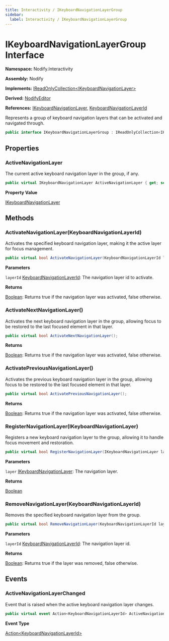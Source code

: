 ```yaml
---
title: Interactivity / IKeyboardNavigationLayerGroup
sidebar:
  label: Interactivity / IKeyboardNavigationLayerGroup
---
```


# IKeyboardNavigationLayerGroup Interface  
  
**Namespace:** Nodify.Interactivity  
  
**Assembly:** Nodify  
  
**Implements:** [IReadOnlyCollection\<IKeyboardNavigationLayer\>](https://docs.microsoft.com/en-us/dotnet/api/System.Collections.Generic.IReadOnlyCollection-1)  
  
**Derived:** [NodifyEditor](Nodify_NodifyEditor)  
  
**References:** [IKeyboardNavigationLayer](Nodify_Interactivity_IKeyboardNavigationLayer), [KeyboardNavigationLayerId](Nodify_Interactivity_KeyboardNavigationLayerId)  
  
Represents a group of keyboard navigation layers that can be activated and navigated through.  
  
```csharp  
public interface IKeyboardNavigationLayerGroup : IReadOnlyCollection<IKeyboardNavigationLayer>  
```  
  
## Properties  
  
### ActiveNavigationLayer  
  
The current active keyboard navigation layer in the group, if any.  
  
```csharp  
public virtual IKeyboardNavigationLayer ActiveNavigationLayer { get; set; }  
```  
  
**Property Value**  
  
[IKeyboardNavigationLayer](Nodify_Interactivity_IKeyboardNavigationLayer)  
  
## Methods  
  
### ActivateNavigationLayer(KeyboardNavigationLayerId)  
  
Activates the specified keyboard navigation layer, making it the active layer for focus management.  
  
```csharp  
public virtual bool ActivateNavigationLayer(KeyboardNavigationLayerId layerId);  
```  
  
**Parameters**  
  
`layerId` [KeyboardNavigationLayerId](Nodify_Interactivity_KeyboardNavigationLayerId): The navigation layer id to activate.  
  
**Returns**  
  
[Boolean](https://docs.microsoft.com/en-us/dotnet/api/System.Boolean): Returns true if the navigation layer was activated, false otherwise.  
  
### ActivateNextNavigationLayer()  
  
Activates the next keyboard navigation layer in the group, allowing focus to be restored to the last focused element in that layer.  
  
```csharp  
public virtual bool ActivateNextNavigationLayer();  
```  
  
**Returns**  
  
[Boolean](https://docs.microsoft.com/en-us/dotnet/api/System.Boolean): Returns true if the navigation layer was activated, false otherwise.  
  
### ActivatePreviousNavigationLayer()  
  
Activates the previous keyboard navigation layer in the group, allowing focus to be restored to the last focused element in that layer.  
  
```csharp  
public virtual bool ActivatePreviousNavigationLayer();  
```  
  
**Returns**  
  
[Boolean](https://docs.microsoft.com/en-us/dotnet/api/System.Boolean): Returns true if the navigation layer was activated, false otherwise.  
  
### RegisterNavigationLayer(IKeyboardNavigationLayer)  
  
Registers a new keyboard navigation layer to the group, allowing it to handle focus movement and restoration.  
  
```csharp  
public virtual bool RegisterNavigationLayer(IKeyboardNavigationLayer layer);  
```  
  
**Parameters**  
  
`layer` [IKeyboardNavigationLayer](Nodify_Interactivity_IKeyboardNavigationLayer): The navigation layer.  
  
**Returns**  
  
[Boolean](https://docs.microsoft.com/en-us/dotnet/api/System.Boolean)  
  
### RemoveNavigationLayer(KeyboardNavigationLayerId)  
  
Removes the specified keyboard navigation layer from the group.  
  
```csharp  
public virtual bool RemoveNavigationLayer(KeyboardNavigationLayerId layerId);  
```  
  
**Parameters**  
  
`layerId` [KeyboardNavigationLayerId](Nodify_Interactivity_KeyboardNavigationLayerId): The navigation layer id.  
  
**Returns**  
  
[Boolean](https://docs.microsoft.com/en-us/dotnet/api/System.Boolean): Returns true if the layer was removed, false otherwise.  
  
## Events  
  
### ActiveNavigationLayerChanged  
  
Event that is raised when the active keyboard navigation layer changes.  
  
```csharp  
public virtual event Action<KeyboardNavigationLayerId> ActiveNavigationLayerChanged;  
```  
  
**Event Type**  
  
[Action\<KeyboardNavigationLayerId\>](https://docs.microsoft.com/en-us/dotnet/api/System.Action-1)  
  

